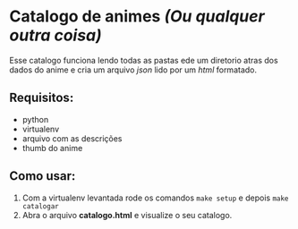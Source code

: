 # Catalogo de animes _(Ou qualquer outra coisa)_

Esse catalogo funciona lendo todas as pastas ede um diretorio atras dos dados do anime e
cria um arquivo _json_ lido por um _html_ formatado.

## Requisitos:

- python
- virtualenv
- arquivo com as descrições
- thumb do anime

## Como usar:

1. Com a virtualenv levantada rode os comandos `make setup` e depois `make catalogar`
2. Abra o arquivo **catalogo.html** e visualize o seu catalogo.
